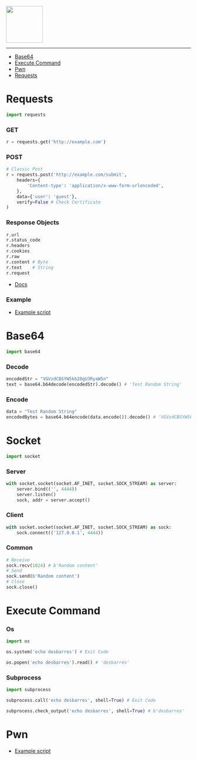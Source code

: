 <picture>
    <source height="100px" srcset="https://user-images.githubusercontent.com/28403617/172731517-bf97b0e8-60a9-4ea2-9a80-9cb65cf14fe3.svg#gh-dark-mode-only" media="(prefers-color-scheme: dark)">
    <img height="100px" src="https://user-images.githubusercontent.com/28403617/172731520-180b308c-a207-4a2f-95f5-0c5aac40881e.svg#gh-light-mode-only">
</picture>

---

- [Base64](#base64)
- [Execute Command](#execute-command)
- [Pwn](#pwn)
- [Requests](#requests)

# Requests
```python
import requests
```

### GET
```python
r = requests.get('http://example.com')
```

### POST
```python
# Classic Post
r = requests.post('http://example.com/submit',
    headers={
        'Content-type': 'application/x-www-form-urlencoded',
    },
    data={'user': 'guest'},
    verify=False # Check Certificate
)
```

### Response Objects
```python
r.url
r.status_code
r.headers
r.cookies
r.raw
r.content # Byte
r.text    # String
r.request
```
- [Docs](https://requests.readthedocs.io/en/latest/user/advanced/#request-and-response-objects)

### Example
- [Example script](https://github.com/sawyerf/HackSheet/blob/main/scripts/requests-classic.py)

# Base64
```python
import base64
```

### Decode
```python
encodedStr = "VGVzdCBSYW5kb20gU3RyaW5n"
text = base64.b64decode(encodedStr).decode() # 'Test Random String'
```

### Encode
```python
data = "Test Random String"
encodedBytes = base64.b64encode(data.encode()).decode() # 'VGVzdCBSYW5kb20gU3RyaW5n'
```

# Socket
```python
import socket
```

### Server
```python
with socket.socket(socket.AF_INET, socket.SOCK_STREAM) as server:
    server.bind(('', 4444))
    server.listen()
    sock, addr = server.accept()
```

### Client
```python
with socket.socket(socket.AF_INET, socket.SOCK_STREAM) as sock:
    sock.connect(('127.0.0.1', 4444))
```

### Common
```python
# Receive
sock.recv(1024) # b'Random content'
# Send
sock.send(b'Random content')
# Close
sock.close()
```

# Execute Command
### Os
```python
import os
```
```python
os.system('echo desbarres') # Exit Code
```
```python
os.popen('echo desbarres').read() # 'desbarres'
```

### Subprocess
```python
import subprocess
```
```python
subprocess.call('echo desbarres', shell=True) # Exit Code
```
```python
subprocess.check_output('echo desbarres', shell=True) # b'desbarres'
```

# Pwn
- [Example script](https://github.com/sawyerf/HackSheet/blob/main/scripts/pwn-connect.py)
